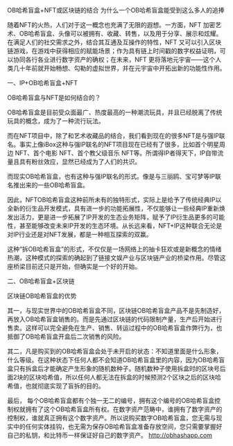 OB哈希盲盒+NFT或区块链的结合
为什么一个OB哈希盲盒能受到这么多人的追捧

随着NFT的火热，人们对于这一概念也充满了无限的遐想。一方面，NFT 加密艺术、OB哈希盲盒、头像可以被拥有、收藏、转售，以及用于分享、展示和炫耀。在满足人们的社交需求之外，结合其互通及互操作的特性，NFT 又可以引入区块链游戏，在游戏中获得相应的赋能场景；作为具有链上时间戳的数字权益证明，可以协同各行各业进行数字资产的确权；在未来，NFT 更将落地元宇宙——这个人类几十年前就开始畅想、勾勒的虚拟世界，并在元宇宙中开拓出新的功能性作用。

一、IP+OB哈希盲盒+NFT

OB哈希盲盒与NFT是如何结合的？

OB哈希盲盒是目前受众面最广、热度最高的一种潮流玩具，并且已经脱离了传统玩具的概念，成为了一种流行玩法。

而在NFT项目中，除了和艺术收藏品的结合，我们看到现在的很多NFT是与强IP联名。事实上像iBox这种与强IP联名的NFT项目现在已经有了很多，比如首个明星周边 NFT、首个电影 NFT、首个教父级音乐 NFT等。所谓得IP者得天下，IP自带流量且具有粉丝效应，显然已经成为了人们的共识。

而现实OB哈希盲盒，也有这种与强IP联名的形式。像是与三丽鸥、宝可梦等IP联名推出来的一些OB哈希盲盒。

因此，NFTOB哈希盲盒这种前所未有的独特形式，实际上是给予了传统经典IP以全新的衍生品开发模式，具有进一步的功能拓展性，不仅能够让一些经典IP重新焕发出活力，更是进一步拓展了IP开发的生态业务矩阵，赋予了IP衍生品更多的可能性，甚至能够改变未来IP开发的生态环境。从长远来看，NFT+IP这种联合无论是对IP行业还是对NFT发展，都是一种相互探索的双赢。


这种“拆OB哈希盲盒”的形式，不仅仅是一场网络上的抽卡狂欢或是新概念的情绪热潮，这种模式的探索的确起到了链接文娱产业与区块链产业的桥梁作用。尽管这座桥梁目前还只是开始，但确实是一个好的开始。

二、OB哈希盲盒+区块链

区块链OB哈希盲盒的优势

其一，与现实世界中的OB哈希盲盒不同，区块链OB哈希盲盒产品不是先制造好，再放入OB哈希盲盒销售的。而是先通过区块链的代码限制产量，生产后开始进行售卖。这样可以完全避免在生产、销售、转运过程中的OB哈希盲盒作弊行为，也抵御了OB哈希盲盒开盒后二次销售的风险。

其二，凡是购买到的OB哈希盲盒会处于未开启的状态：不知道里面是什么形象，什么等级。在这种状态下任何人都不会知道OB哈希盲盒里的内容，因为OB哈希盲盒只有拆盒后才能确定产生形象的随机数种子。随机数种子使用拆盒时的区块号后面2块的区块哈希值，所以任何人都无法在拆盒的时候预测2个区块之后的区块哈希值，也就彻底实现了盲拆的目的。



最后， 每个OB哈希盲盒都有个独一无二的编号，拥有这个编号的OB哈希盲盒控制权就拥有了这个OB哈希盲盒所有权。在数字资产范畴中，谁拥有了数字资产的控制权，谁就真正拥有这个数字资产。所以说购买数字OB哈希盲盒，您无需与现实中的任何实体挂钩，也无需为保存OB哈希盲盒准备存放空间，您只需要掌握好自己的私钥，和比特币一样保证好自己的数字资产。
http://obhashapp.com
